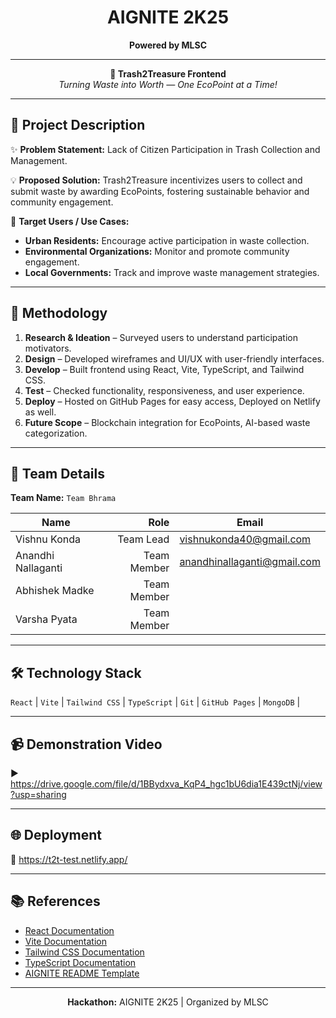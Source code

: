 <!-- AIGNITE Banner (centered) -->
<div align="center">
  <h1>AIGNITE 2K25</h1>
  <p><strong>Powered by MLSC</strong></p>
</div>

---

<p align="center">
  <strong>🚀 Trash2Treasure Frontend</strong><br/>
  <em>Turning Waste into Worth — One EcoPoint at a Time!</em>
</p>

---

## 📖 Project Description
✨ **Problem Statement:** Lack of Citizen Participation in Trash Collection and Management.

💡 **Proposed Solution:** Trash2Treasure incentivizes users to collect and submit waste by awarding EcoPoints, fostering sustainable behavior and community engagement.  

🎯 **Target Users / Use Cases:**  
- **Urban Residents:** Encourage active participation in waste collection.  
- **Environmental Organizations:** Monitor and promote community engagement.  
- **Local Governments:** Track and improve waste management strategies.

---

## 🔬 Methodology
1. **Research & Ideation** – Surveyed users to understand participation motivators.  
2. **Design** – Developed wireframes and UI/UX with user-friendly interfaces.  
3. **Develop** – Built frontend using React, Vite, TypeScript, and Tailwind CSS.  
4. **Test** – Checked functionality, responsiveness, and user experience.  
5. **Deploy** – Hosted on GitHub Pages for easy access, Deployed on Netlify as well.  
6. **Future Scope** – Blockchain integration for EcoPoints, AI-based waste categorization.

---

## 👥 Team Details
**Team Name:** `Team Bhrama`

| Name | Role | Email |
|---|---:|---|
| Vishnu Konda      | Team Lead   | vishnukonda40@gmail.com     |
| Anandhi Nallaganti| Team Member | anandhinallaganti@gmail.com |
| Abhishek Madke    | Team Member | 
| Varsha Pyata      | Team Member | 

---

## 🛠️ Technology Stack
`React` | `Vite` | `Tailwind CSS` | `TypeScript` | `Git` | `GitHub Pages` | `MongoDB` |

---

## 📹 Demonstration Video
▶️ https://drive.google.com/file/d/1BBydxva_KqP4_hgc1bU6dia1E439ctNj/view?usp=sharing 

---

## 🌐 Deployment
🔗 https://t2t-test.netlify.app/ 

---

## 📚 References
- [React Documentation](https://reactjs.org/docs/getting-started.html)  
- [Vite Documentation](https://vitejs.dev/guide/)  
- [Tailwind CSS Documentation](https://tailwindcss.com/docs)  
- [TypeScript Documentation](https://www.typescriptlang.org/docs/)  
- [AIGNITE README Template](https://github.com/Saijatin1/AIGNITE-README-TEMPLATE-FINAL)

---

<p align="center">
  <b>Hackathon:</b> AIGNITE 2K25 | Organized by MLSC<br/>
</p>
